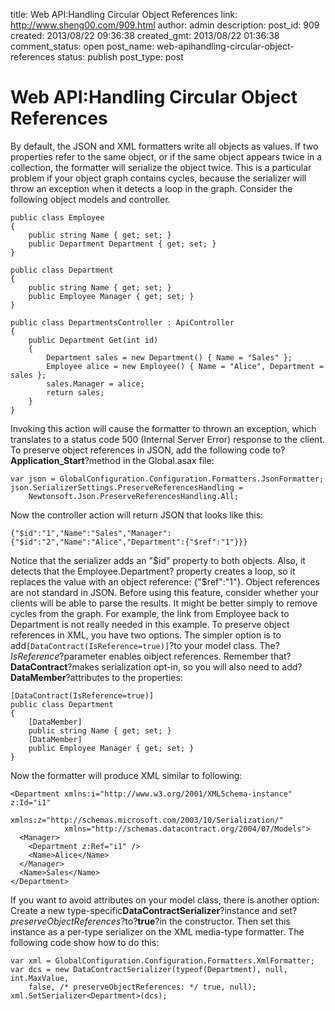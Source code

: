 title: Web API:Handling Circular Object References
link: http://www.sheng00.com/909.html
author: admin
description: 
post_id: 909
created: 2013/08/22 09:36:38
created_gmt: 2013/08/22 01:36:38
comment_status: open
post_name: web-apihandling-circular-object-references
status: publish
post_type: post

# Web API:Handling Circular Object References

By default, the JSON and XML formatters write all objects as values. If two properties refer to the same object, or if the same object appears twice in a collection, the formatter will serialize the object twice. This is a particular problem if your object graph contains cycles, because the serializer will throw an exception when it detects a loop in the graph. Consider the following object models and controller. 
    
    
    public class Employee
    {
        public string Name { get; set; }
        public Department Department { get; set; }
    }
    
    public class Department
    {
        public string Name { get; set; }
        public Employee Manager { get; set; }
    }
    
    public class DepartmentsController : ApiController
    {
        public Department Get(int id)
        {
            Department sales = new Department() { Name = "Sales" };
            Employee alice = new Employee() { Name = "Alice", Department = sales };
            sales.Manager = alice;
            return sales;
        }
    }

Invoking this action will cause the formatter to thrown an exception, which translates to a status code 500 (Internal Server Error) response to the client. To preserve object references in JSON, add the following code to?**Application_Start**?method in the Global.asax file: 
    
    
    var json = GlobalConfiguration.Configuration.Formatters.JsonFormatter;
    json.SerializerSettings.PreserveReferencesHandling = 
        Newtonsoft.Json.PreserveReferencesHandling.All;

Now the controller action will return JSON that looks like this: 
    
    
    {"$id":"1","Name":"Sales","Manager":{"$id":"2","Name":"Alice","Department":{"$ref":"1"}}}

Notice that the serializer adds an "$id" property to both objects. Also, it detects that the Employee.Department? property creates a loop, so it replaces the value with an object reference: {"$ref":"1"}. Object references are not standard in JSON. Before using this feature, consider whether your clients will be able to parse the results. It might be better simply to remove cycles from the graph. For example, the link from Employee back to Department is not really needed in this example. To preserve object references in XML, you have two options. The simpler option is to add`[DataContract(IsReference=true)]`?to your model class. The?_IsReference_?parameter enables oibject references. Remember that?**DataContract**?makes serialization opt-in, so you will also need to add?**DataMember**?attributes to the properties: 
    
    
    [DataContract(IsReference=true)]
    public class Department
    {
        [DataMember]
        public string Name { get; set; }
        [DataMember]
        public Employee Manager { get; set; }
    }

Now the formatter will produce XML similar to following: 
    
    
    <Department xmlns:i="http://www.w3.org/2001/XMLSchema-instance" z:Id="i1" 
                xmlns:z="http://schemas.microsoft.com/2003/10/Serialization/" 
                xmlns="http://schemas.datacontract.org/2004/07/Models">
      <Manager>
        <Department z:Ref="i1" />
        <Name>Alice</Name>
      </Manager>
      <Name>Sales</Name>
    </Department>

If you want to avoid attributes on your model class, there is another option: Create a new type-specific**DataContractSerializer**?instance and set?_preserveObjectReferences_?to?**true**?in the constructor. Then set this instance as a per-type serializer on the XML media-type formatter. The following code show how to do this: 
    
    
    var xml = GlobalConfiguration.Configuration.Formatters.XmlFormatter;
    var dcs = new DataContractSerializer(typeof(Department), null, int.MaxValue, 
        false, /* preserveObjectReferences: */ true, null);
    xml.SetSerializer<Department>(dcs);

#